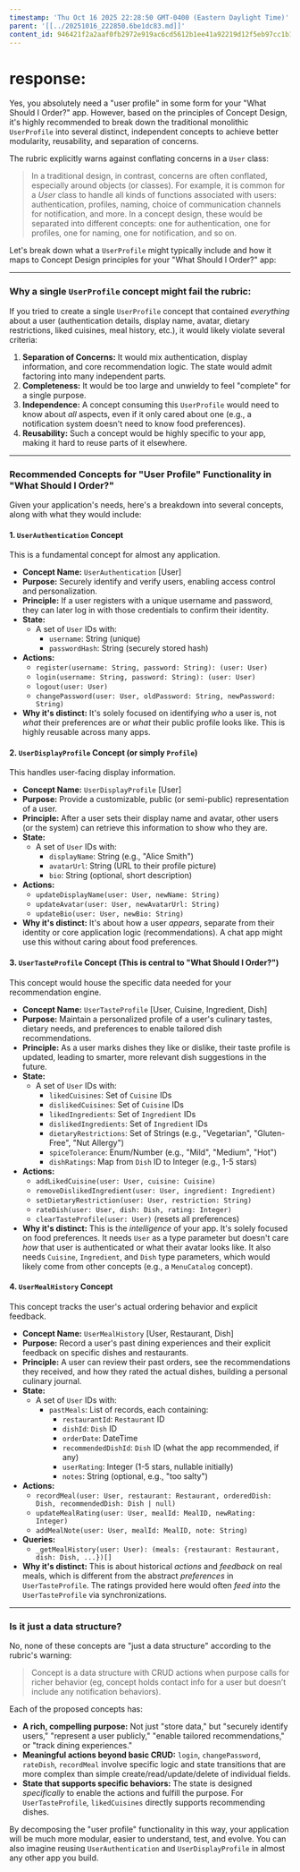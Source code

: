 ```yaml
---
timestamp: 'Thu Oct 16 2025 22:28:50 GMT-0400 (Eastern Daylight Time)'
parent: '[[../20251016_222850.6be1dc83.md]]'
content_id: 946421f2a2aaf0fb2972e919ac6cd5612b1ee41a92219d12f5eb97cc1b11f016
---
```


# response:

Yes, you absolutely need a "user profile" in some form for your "What Should I Order?" app. However, based on the principles of Concept Design, it's highly recommended to break down the traditional monolithic `UserProfile` into several distinct, independent concepts to achieve better modularity, reusability, and separation of concerns.

The rubric explicitly warns against conflating concerns in a `User` class:

> In a traditional design, in contrast, concerns are often conflated, especially around objects (or classes). For example, it is common for a *User* class to handle all kinds of functions associated with users: authentication, profiles, naming, choice of communication channels for notification, and more. In a concept design, these would be separated into different concepts: one for authentication, one for profiles, one for naming, one for notification, and so on.

Let's break down what a `UserProfile` might typically include and how it maps to Concept Design principles for your "What Should I Order?" app:

***

### Why a single `UserProfile` concept might fail the rubric:

If you tried to create a single `UserProfile` concept that contained *everything* about a user (authentication details, display name, avatar, dietary restrictions, liked cuisines, meal history, etc.), it would likely violate several criteria:

1. **Separation of Concerns:** It would mix authentication, display information, and core recommendation logic. The state would admit factoring into many independent parts.
2. **Completeness:** It would be too large and unwieldy to feel "complete" for a single purpose.
3. **Independence:** A concept consuming this `UserProfile` would need to know about *all* aspects, even if it only cared about one (e.g., a notification system doesn't need to know food preferences).
4. **Reusability:** Such a concept would be highly specific to your app, making it hard to reuse parts of it elsewhere.

***

### Recommended Concepts for "User Profile" Functionality in "What Should I Order?"

Given your application's needs, here's a breakdown into several concepts, along with what they would include:

#### 1. `UserAuthentication` Concept

This is a fundamental concept for almost any application.

* **Concept Name:** `UserAuthentication` \[User]
* **Purpose:** Securely identify and verify users, enabling access control and personalization.
* **Principle:** If a user registers with a unique username and password, they can later log in with those credentials to confirm their identity.
* **State:**
  * A set of `User` IDs with:
    * `username`: String (unique)
    * `passwordHash`: String (securely stored hash)
* **Actions:**
  * `register(username: String, password: String): (user: User)`
  * `login(username: String, password: String): (user: User)`
  * `logout(user: User)`
  * `changePassword(user: User, oldPassword: String, newPassword: String)`
* **Why it's distinct:** It's solely focused on identifying *who* a user is, not *what* their preferences are or *what* their public profile looks like. This is highly reusable across many apps.

#### 2. `UserDisplayProfile` Concept (or simply `Profile`)

This handles user-facing display information.

* **Concept Name:** `UserDisplayProfile` \[User]
* **Purpose:** Provide a customizable, public (or semi-public) representation of a user.
* **Principle:** After a user sets their display name and avatar, other users (or the system) can retrieve this information to show who they are.
* **State:**
  * A set of `User` IDs with:
    * `displayName`: String (e.g., "Alice Smith")
    * `avatarUrl`: String (URL to their profile picture)
    * `bio`: String (optional, short description)
* **Actions:**
  * `updateDisplayName(user: User, newName: String)`
  * `updateAvatar(user: User, newAvatarUrl: String)`
  * `updateBio(user: User, newBio: String)`
* **Why it's distinct:** It's about how a user *appears*, separate from their identity or core application logic (recommendations). A chat app might use this without caring about food preferences.

#### 3. `UserTasteProfile` Concept (This is central to "What Should I Order?")

This concept would house the specific data needed for your recommendation engine.

* **Concept Name:** `UserTasteProfile` \[User, Cuisine, Ingredient, Dish]
* **Purpose:** Maintain a personalized profile of a user's culinary tastes, dietary needs, and preferences to enable tailored dish recommendations.
* **Principle:** As a user marks dishes they like or dislike, their taste profile is updated, leading to smarter, more relevant dish suggestions in the future.
* **State:**
  * A set of `User` IDs with:
    * `likedCuisines`: Set of `Cuisine` IDs
    * `dislikedCuisines`: Set of `Cuisine` IDs
    * `likedIngredients`: Set of `Ingredient` IDs
    * `dislikedIngredients`: Set of `Ingredient` IDs
    * `dietaryRestrictions`: Set of Strings (e.g., "Vegetarian", "Gluten-Free", "Nut Allergy")
    * `spiceTolerance`: Enum/Number (e.g., "Mild", "Medium", "Hot")
    * `dishRatings`: Map from `Dish` ID to Integer (e.g., 1-5 stars)
* **Actions:**
  * `addLikedCuisine(user: User, cuisine: Cuisine)`
  * `removeDislikedIngredient(user: User, ingredient: Ingredient)`
  * `setDietaryRestriction(user: User, restriction: String)`
  * `rateDish(user: User, dish: Dish, rating: Integer)`
  * `clearTasteProfile(user: User)` (resets all preferences)
* **Why it's distinct:** This is the *intelligence* of your app. It's solely focused on food preferences. It needs `User` as a type parameter but doesn't care *how* that user is authenticated or what their avatar looks like. It also needs `Cuisine`, `Ingredient`, and `Dish` type parameters, which would likely come from other concepts (e.g., a `MenuCatalog` concept).

#### 4. `UserMealHistory` Concept

This concept tracks the user's actual ordering behavior and explicit feedback.

* **Concept Name:** `UserMealHistory` \[User, Restaurant, Dish]
* **Purpose:** Record a user's past dining experiences and their explicit feedback on specific dishes and restaurants.
* **Principle:** A user can review their past orders, see the recommendations they received, and how they rated the actual dishes, building a personal culinary journal.
* **State:**
  * A set of `User` IDs with:
    * `pastMeals`: List of records, each containing:
      * `restaurantId`: `Restaurant` ID
      * `dishId`: `Dish` ID
      * `orderDate`: DateTime
      * `recommendedDishId`: `Dish` ID (what the app recommended, if any)
      * `userRating`: Integer (1-5 stars, nullable initially)
      * `notes`: String (optional, e.g., "too salty")
* **Actions:**
  * `recordMeal(user: User, restaurant: Restaurant, orderedDish: Dish, recommendedDish: Dish | null)`
  * `updateMealRating(user: User, mealId: MealID, newRating: Integer)`
  * `addMealNote(user: User, mealId: MealID, note: String)`
* **Queries:**
  * `_getMealHistory(user: User): (meals: {restaurant: Restaurant, dish: Dish, ...})[]`
* **Why it's distinct:** This is about historical *actions* and *feedback* on real meals, which is different from the abstract *preferences* in `UserTasteProfile`. The ratings provided here would often *feed into* the `UserTasteProfile` via synchronizations.

***

### Is it just a data structure?

No, none of these concepts are "just a data structure" according to the rubric's warning:

> Concept is a data structure with CRUD actions when purpose calls for richer behavior (eg, concept holds contact info for a user but doesn’t include any notification behaviors).

Each of the proposed concepts has:

* **A rich, compelling purpose:** Not just "store data," but "securely identify users," "represent a user publicly," "enable tailored recommendations," or "track dining experiences."
* **Meaningful actions beyond basic CRUD:** `login`, `changePassword`, `rateDish`, `recordMeal` involve specific logic and state transitions that are more complex than simple create/read/update/delete of individual fields.
* **State that supports specific behaviors:** The state is designed *specifically* to enable the actions and fulfill the purpose. For `UserTasteProfile`, `likedCuisines` directly supports recommending dishes.

By decomposing the "user profile" functionality in this way, your application will be much more modular, easier to understand, test, and evolve. You can also imagine reusing `UserAuthentication` and `UserDisplayProfile` in almost any other app you build.
